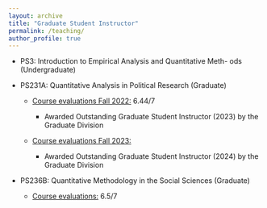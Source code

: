 ```yaml
---
layout: archive
title: "Graduate Student Instructor"
permalink: /teaching/
author_profile: true
---
```


- PS3:  Introduction to Empirical Analysis and Quantitative Meth-
ods (Undergraduate)

- PS231A: Quantitative Analysis in Political Research (Graduate)

  - [Course evaluations Fall 2022:](https://kamyayadav.github.io/files/231a_section.pdf) 6.44/7
    - Awarded Outstanding Graduate Student Instructor (2023) by the Graduate Division 

  - [Course evaluations Fall 2023:](https://kamyayadav.github.io/files/231a_f23.pdf)
    - Awarded Outstanding Graduate Student Instructor (2024) by the Graduate Division

- PS236B: Quantitative Methodology in the Social Sciences (Graduate)

  - [Course evaluations:](https://kamyayadav.github.io/files/236b_section.pdf) 6.5/7

